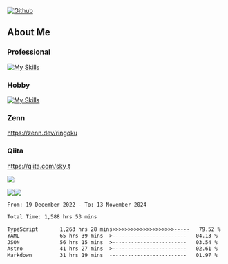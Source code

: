 [![Github](https://img.shields.io/github/followers/skyt-a?label=Follow&style=social)](https://github.com/skyt-a)

## About Me
### Professional
[![My Skills](https://skillicons.dev/icons?i=react,ts,js,nodejs,java,graphql,firebase,githubactions&theme=light)](https://skillicons.dev)
### Hobby
[![My Skills](https://skillicons.dev/icons?i=unity,rust,py&theme=light)](https://skillicons.dev)

### Zenn
https://zenn.dev/ringoku
### Qiita
https://qiita.com/sky_t


![](https://github-profile-summary-cards.vercel.app/api/cards/profile-details?username=skyt-a&theme=default)

![](https://github-profile-summary-cards.vercel.app/api/cards/repos-per-language?username=skyt-a&theme=default)![](https://github-profile-summary-cards.vercel.app/api/cards/stats?username=RinGoku&theme=default)

<!--START_SECTION:waka-->

```txt
From: 19 December 2022 - To: 13 November 2024

Total Time: 1,588 hrs 53 mins

TypeScript       1,263 hrs 28 mins>>>>>>>>>>>>>>>>>>>>-----   79.52 %
YAML             65 hrs 39 mins  >------------------------   04.13 %
JSON             56 hrs 15 mins  >------------------------   03.54 %
Astro            41 hrs 27 mins  >------------------------   02.61 %
Markdown         31 hrs 19 mins  -------------------------   01.97 %
```

<!--END_SECTION:waka-->
